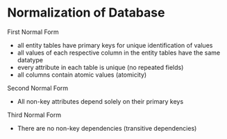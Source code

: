 # Normalization of Database 
First Normal Form
- all entity tables have primary keys for unique identification of values
- all values of each respective column in the entity tables have the same datatype
- every attribute in each table is unique (no repeated fields)
- all columns contain atomic values (atomicity)


Second Normal Form
- All non-key attributes depend solely on their primary keys


Third Normal Form
- There are no non-key dependencies (transitive dependencies)